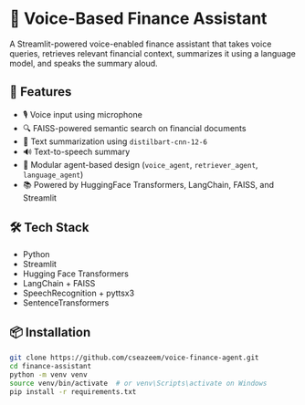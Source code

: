 # 🎤 Voice-Based Finance Assistant

A Streamlit-powered voice-enabled finance assistant that takes voice queries, retrieves relevant financial context, summarizes it using a language model, and speaks the summary aloud.

## 🚀 Features

- 🎙 Voice input using microphone
- 🔍 FAISS-powered semantic search on financial documents
- 🧠 Text summarization using `distilbart-cnn-12-6`
- 🔊 Text-to-speech summary
- 🧩 Modular agent-based design (`voice_agent`, `retriever_agent`, `language_agent`)
- 📚 Powered by HuggingFace Transformers, LangChain, FAISS, and Streamlit

## 🛠 Tech Stack

- Python
- Streamlit
- Hugging Face Transformers
- LangChain + FAISS
- SpeechRecognition + pyttsx3
- SentenceTransformers

## 📦 Installation

```bash
git clone https://github.com/cseazeem/voice-finance-agent.git
cd finance-assistant
python -m venv venv
source venv/bin/activate  # or venv\Scripts\activate on Windows
pip install -r requirements.txt
